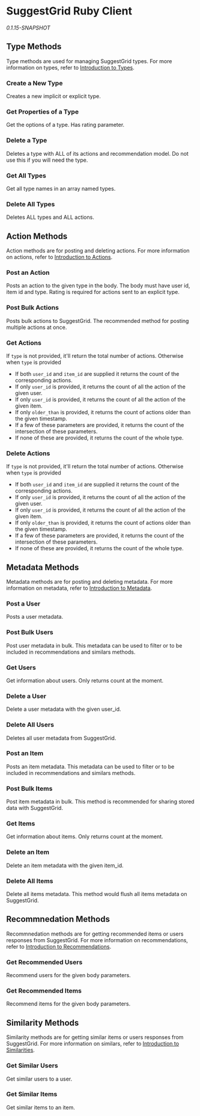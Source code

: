 # SuggestGrid Ruby Client
*0.1.15-SNAPSHOT* 


## Type Methods
Type methods are used for managing SuggestGrid types.
For more information on types, refer to [Introduction to Types](www.suggestgrid.com/docs/intro/types).

### Create a New Type
Creates a new implicit or explicit type.

### Get Properties of a Type
Get the options of a type. Has rating parameter.

### Delete a Type
Deletes a type with ALL of its actions and recommendation model.
Do not use this if you will need the type.


### Get All Types
Get all type names in an array named types.

### Delete All Types
Deletes ALL types and ALL actions.



## Action Methods
Action methods are for posting and deleting actions.
For more information on actions, refer to [Introduction to Actions](www.suggestgrid.com/docs/intro/actions).

### Post an Action
Posts an action to the given type in the body.
The body must have user id, item id and type.
Rating is required for actions sent to an explicit type.


### Post Bulk Actions
Posts bulk actions to SuggestGrid.
The recommended method for posting multiple actions at once.


### Get Actions
If `type` is not provided, it'll return the total number of actions.
Otherwise when `type` is provided
* If both `user_id` and `item_id` are supplied it returns the count of the corresponding actions.
* If only `user_id` is provided, it returns the count of all the action of the given user.
* If only `user_id` is provided, it returns the count of all the action of the given item.
* If only `older_than` is provided, it returns the count of actions older than the given timestamp.
* If a few of these parameters are provided, it returns the count of the intersection of these parameters.
* If none of these are provided, it returns the count of the whole type.


### Delete Actions
If `type` is not provided, it'll return the total number of actions.
Otherwise when `type` is provided
* If both `user_id` and `item_id` are supplied it returns the count of the corresponding actions.
* If only `user_id` is provided, it returns the count of all the action of the given user.
* If only `user_id` is provided, it returns the count of all the action of the given item.
* If only `older_than` is provided, it returns the count of actions older than the given timestamp.
* If a few of these parameters are provided, it returns the count of the intersection of these parameters.
* If none of these are provided, it returns the count of the whole type.




## Metadata Methods
Metadata methods are for posting and deleting metadata.
For more information on metadata, refer to [Introduction to Metadata](www.suggestgrid.com/docs/intro/metadata).

### Post a User
Posts a user metadata.

### Post Bulk Users
Post user metadata in bulk.
This metadata can be used to filter or to be included in recommendations and similars methods.


### Get Users
Get information about users. Only returns count at the moment.

### Delete a User
Delete a user metadata with the given user_id.

### Delete All Users
Deletes all user metadata from SuggestGrid.

### Post an Item
Posts an item metadata.
This metadata can be used to filter or to be included in recommendations and similars methods.


### Post Bulk Items
Post item metadata in bulk.
This method is recommended for sharing stored data with SuggestGrid.


### Get Items
Get information about items. Only returns count at the moment.

### Delete an Item
Delete an item metadata with the given item_id.

### Delete All Items
Delete all items metadata.
This method would flush all items metadata on SuggestGrid.




## Recommnedation Methods
Recommnedation methods are for getting recommended items or users responses from SuggestGrid.
For more information on recommendations, refer to [Introduction to Recommendations](www.suggestgrid.com/docs/intro/recommendations).

### Get Recommended Users
Recommend users for the given body parameters.

### Get Recommended Items
Recommend items for the given body parameters.



## Similarity Methods
Similarity methods are for getting similar items or users responses from SuggestGrid.
For more information on similars, refer to [Introduction to Similarities](www.suggestgrid.com/docs/intro/similarities).

### Get Similar Users
Get similar users to a user.

### Get Similar Items
Get similar items to an item.

